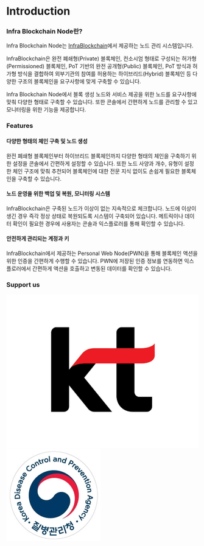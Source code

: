 # Introduction

### Infra Blockchain Node란? <a href="#introduction" id="introduction"></a>

Infra Blockchain Node는 [InfraBlockchain](https://infrablockchain.net)에서 제공하는 노드 관리 시스템입니다.&#x20;

InfraBlockchain은 완전 폐쇄형(Private) 블록체인, 컨소시엄 형태로 구성되는 허가형(Permissioned) 블록체인, PoT 기반의 완전 공개형(Public) 블록체인, PoT 방식과 허가형 방식을 결합하여 외부기관의 참여를 허용하는 하이브리드(Hybrid) 블록체인 등 다양한 구조의 블록체인을 요구사항에 맞게 구축할 수 있습니다.

Infra Blockchain Node에서 블록 생성 노드와 서비스 제공을 위한 노드를 요구사항에 맞춰 다양한 형태로 구축할 수 있습니다. 또한 콘솔에서 간편하게 노드를 관리할 수 있고 모니터링을 위한 기능을 제공합니다.&#x20;

### Features

#### 다양한 형태의 체인 구축 및 노드 생성

완전 폐쇄형 블록체인부터 하이브리드 블록체인까지 다양한 형태의 체인을 구축하기 위한 설정을 콘솔에서 간편하게 설정할 수 있습니다. 또한 노드 사양과 개수, 유형이 설정한 체인 구조에 맞춰 추천되어 블록체인에 대한 전문 지식 없이도 손쉽게 필요한 블록체인을 구축할 수 있습니다.

#### 노드 운영을 위한 백업 및 복원, 모니터링 시스템

InfraBlockchain은 구축된 노드가 이상이 없는 지속적으로 체크합니다. 노드에 이상이 생긴 경우 즉각 정상 상태로 복원되도록 시스템이 구축되어 있습니다. 메트릭이나 데이터 확인이 필요한 경우에 사용자는 콘솔과 익스플로러를 통해 확인할 수 있습니다.

#### 안전하게 관리되는 계정과 키

InfraBlockchain에서 제공하는 Personal Web Node(PWN)을 통해 블록체인 액션을 위한 인증을 간편하게 수행할 수 있습니다. PWN에 저장된 인증 정보를 연동하면 익스플로러에서 간편하게 액션을 호출하고 변동된 데이터를 확인할 수 있습니다.

### Support us <a href="#introduction" id="introduction"></a>

![](<.gitbook/assets/image (1).png>)<img src=".gitbook/assets/image.png" alt="" data-size="original">
